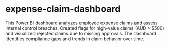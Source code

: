 # expense-claim-dashboard
This Power BI dashboard analyzes employee expense claims and assess internal control breaches. Created flags for high-value claims (AUD > $500) and visualized rejected claims due to missing approvals. The dashboard identifies compliance gaps and trends in claim behavior over time.
